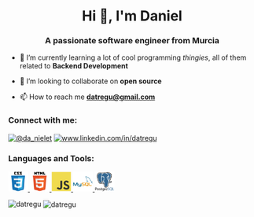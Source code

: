 <h1 align="center">Hi 👋, I'm Daniel </h1>
<h3 align="center">A passionate software engineer from Murcia</h3>

- 🌱 I’m currently learning a lot of cool programming <i>thingies</i>, all of them related to **Backend Development** 

- 👯 I’m looking to collaborate on **open source**

- 📫 How to reach me **datregu@gmail.com**

<h3 align="left">Connect with me:</h3>
<p align="left">
<a href="https://twitter.com/@da_nielet" target="blank"><img align="center" src="https://raw.githubusercontent.com/rahuldkjain/github-profile-readme-generator/master/src/images/icons/Social/twitter.svg" alt="@da_nielet" height="30" width="40" /></a>
<a href="https://www.linkedin.com/in/datregu" target="blank"><img align="center" src="https://raw.githubusercontent.com/rahuldkjain/github-profile-readme-generator/master/src/images/icons/Social/linked-in-alt.svg" alt="www.linkedin.com/in/datregu" height="30" width="40" /></a>
</p>

<h3 align="left">Languages and Tools:</h3>
<p align="left"> <a href="https://www.w3schools.com/css/" target="_blank" rel="noreferrer"> <img src="https://raw.githubusercontent.com/devicons/devicon/master/icons/css3/css3-original-wordmark.svg" alt="css3" width="40" height="40"/> </a> <a href="https://www.w3.org/html/" target="_blank" rel="noreferrer"> <img src="https://raw.githubusercontent.com/devicons/devicon/master/icons/html5/html5-original-wordmark.svg" alt="html5" width="40" height="40"/> </a> <a href="https://developer.mozilla.org/en-US/docs/Web/JavaScript" target="_blank" rel="noreferrer"> <img src="https://raw.githubusercontent.com/devicons/devicon/master/icons/javascript/javascript-original.svg" alt="javascript" width="40" height="40"/> </a> <a href="https://www.mysql.com/" target="_blank" rel="noreferrer"> <img src="https://raw.githubusercontent.com/devicons/devicon/master/icons/mysql/mysql-original-wordmark.svg" alt="mysql" width="40" height="40"/> </a> <a href="https://www.postgresql.org" target="_blank" rel="noreferrer"> <img src="https://raw.githubusercontent.com/devicons/devicon/master/icons/postgresql/postgresql-original-wordmark.svg" alt="postgresql" width="40" height="40"/> </a> </p>

<p><img align="left" src="https://github-readme-stats.vercel.app/api/top-langs?username=datregu&show_icons=true&locale=en&layout=compact" alt="datregu" /></p>

<p>&nbsp;<img align="center" src="https://github-readme-stats.vercel.app/api?username=datregu&show_icons=true&locale=en" alt="datregu" /></p>

